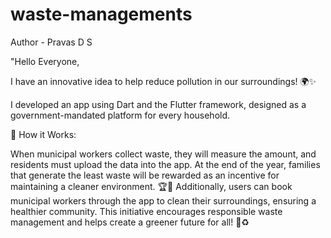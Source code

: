 # waste-managements
Author - Pravas D S

"Hello Everyone,

I have an innovative idea to help reduce pollution in our surroundings! 🌍✨

I developed an app using Dart and the Flutter framework, designed as a government-mandated platform for every household.

📲 How it Works:

When municipal workers collect waste, they will measure the amount, and residents must upload the data into the app.
At the end of the year, families that generate the least waste will be rewarded as an incentive for maintaining a cleaner environment. 🏆🌱
Additionally, users can book municipal workers through the app to clean their surroundings, ensuring a healthier community.
This initiative encourages responsible waste management and helps create a greener future for all! 🍃♻️
